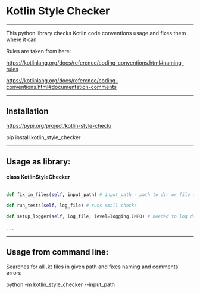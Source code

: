 # Kotlin Style Checker
____

This python library checks Kotlin code conventions usage and fixes them where it can.

Rules are taken from here:

https://kotlinlang.org/docs/reference/coding-conventions.html#naming-rules

https://kotlinlang.org/docs/reference/coding-conventions.html#documentation-comments

____
## Installation

  https://pypi.org/project/kotlin-style-check/

  pip install kotlin_style_checker
____

## Usage as library:

#### class KotlinStyleChecker

```python def fix(self, file_contents, log_files) # file_contents - list of strings (connected files) to fix code style, log_files - list of log files for each item in file_contents

def fix_in_files(self, input_path) # input_path - path to dir or file to fix code style. logs data relatively to this path

def run_tests(self, log_file) # runs small checks

def setup_logger(self, log_file, level=logging.INFO) # needed to log data when calling lower level functions of this class (check_comments for example), overwrites it's global logger
```
.
.
.
____

## Usage from command line: 

  Searches for all .kt files in given path and fixes naming and comments errors

  python -m kotlin_style_checker --input_path
